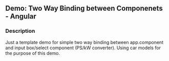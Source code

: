 ## Demo: Two Way Binding between Componenets - Angular

### Description
Just a template demo for simple two way binding between app.component and input box/select component (PS/kW converter). Using car models for the purpose of this demo.
